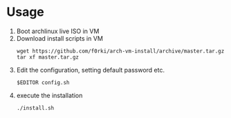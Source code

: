 # Usage

1. Boot archlinux live ISO in VM
2. Download install scripts in VM
    ```
    wget https://github.com/f0rki/arch-vm-install/archive/master.tar.gz
    tar xf master.tar.gz
    ```
4. Edit the configuration, setting default password etc.
    ```
    $EDITOR config.sh
    ```
5. execute the installation
    ```
    ./install.sh
    ```
